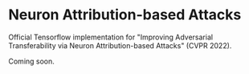 # Neuron Attribution-based Attacks
Official Tensorflow implementation for "Improving Adversarial Transferability via Neuron Attribution-based Attacks" (CVPR 2022).

Coming soon.

